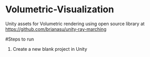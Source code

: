 # Volumetric-Visualization
Unity assets for Volumetric rendering using open source library at https://github.com/brianasu/unity-ray-marching

#Steps to run
1. Create a new blank project in Unity